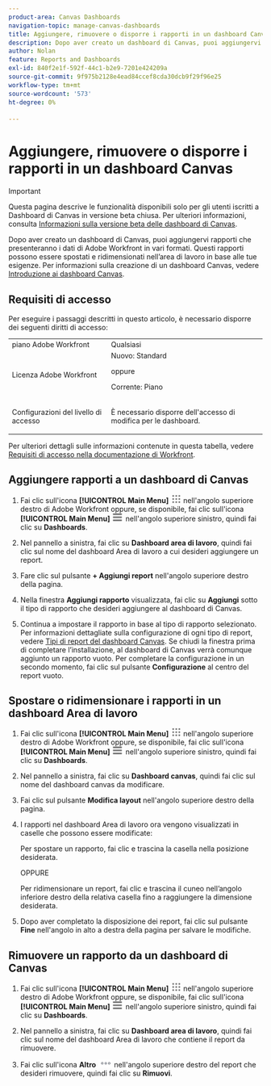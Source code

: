 ```yaml
---
product-area: Canvas Dashboards
navigation-topic: manage-canvas-dashboards
title: Aggiungere, rimuovere o disporre i rapporti in un dashboard Canvas
description: Dopo aver creato un dashboard di Canvas, puoi aggiungervi rapporti che presenteranno i dati di Adobe Workfront in vari formati. Questi rapporti possono essere spostati e ridimensionati nell’area di lavoro in base alle tue esigenze.
author: Nolan
feature: Reports and Dashboards
exl-id: 840f2e1f-592f-44c1-b2e9-7201e424209a
source-git-commit: 9f975b2128e4ead84ccef8cda30dcb9f29f96e25
workflow-type: tm+mt
source-wordcount: '573'
ht-degree: 0%

---
```


# Aggiungere, rimuovere o disporre i rapporti in un dashboard Canvas

>[!IMPORTANT]
>
>Questa pagina descrive le funzionalità disponibili solo per gli utenti iscritti a Dashboard di Canvas in versione beta chiusa. Per ulteriori informazioni, consulta [Informazioni sulla versione beta delle dashboard di Canvas](/help/quicksilver/product-announcements/betas/canvas-dashboards-beta/canvas-dashboards-beta-information.md).

Dopo aver creato un dashboard di Canvas, puoi aggiungervi rapporti che presenteranno i dati di Adobe Workfront in vari formati. Questi rapporti possono essere spostati e ridimensionati nell’area di lavoro in base alle tue esigenze. Per informazioni sulla creazione di un dashboard Canvas, vedere [Introduzione ai dashboard Canvas](/help/quicksilver/reports-and-dashboards/canvas-dashboards/manage-canvas-dashboards/get-started-canvas-dashboards.md).

## Requisiti di accesso

Per eseguire i passaggi descritti in questo articolo, è necessario disporre dei seguenti diritti di accesso:

<table style="table-layout:auto"> 
 <col> 
 <col> 
 <tbody> 
  <tr> 
   <td role="rowheader">piano Adobe Workfront</td> 
   <td>Qualsiasi</td> 
  </tr> 
  <tr> 
   <td role="rowheader">Licenza Adobe Workfront</td> 
   <td>Nuovo: Standard
   <p>oppure</p>
   <p>Corrente: Piano</p></td> 
  </tr> 
  <tr> 
   <td role="rowheader">Configurazioni del livello di accesso</td> 
   <td> <p>È necessario disporre dell'accesso di modifica per le dashboard.</p></td> 
  </tr> 
 </tbody> 
</table>

Per ulteriori dettagli sulle informazioni contenute in questa tabella, vedere [Requisiti di accesso nella documentazione di Workfront](/help/quicksilver/administration-and-setup/add-users/access-levels-and-object-permissions/access-level-requirements-in-documentation.md).

## Aggiungere rapporti a un dashboard di Canvas

1. Fai clic sull&#39;icona **[!UICONTROL Main Menu]** ![Main Menu](/help/_includes/assets/main-menu-icon.png) nell&#39;angolo superiore destro di Adobe Workfront oppure, se disponibile, fai clic sull&#39;icona **[!UICONTROL Main Menu]** ![Main Menu](/help/_includes/assets/main-menu-icon-left-nav.png) nell&#39;angolo superiore sinistro, quindi fai clic su **Dashboards**.

1. Nel pannello a sinistra, fai clic su **Dashboard area di lavoro**, quindi fai clic sul nome del dashboard Area di lavoro a cui desideri aggiungere un report.

1. Fare clic sul pulsante **+ Aggiungi report** nell&#39;angolo superiore destro della pagina.

1. Nella finestra **Aggiungi rapporto** visualizzata, fai clic su **Aggiungi** sotto il tipo di rapporto che desideri aggiungere al dashboard di Canvas.

1. Continua a impostare il rapporto in base al tipo di rapporto selezionato. Per informazioni dettagliate sulla configurazione di ogni tipo di report, vedere [Tipi di report del dashboard Canvas](/help/quicksilver/reports-and-dashboards/canvas-dashboards/report-types/report-types-overview.md). Se chiudi la finestra prima di completare l’installazione, al dashboard di Canvas verrà comunque aggiunto un rapporto vuoto. Per completare la configurazione in un secondo momento, fai clic sul pulsante **Configurazione** al centro del report vuoto.

## Spostare o ridimensionare i rapporti in un dashboard Area di lavoro

1. Fai clic sull&#39;icona **[!UICONTROL Main Menu]** ![Main Menu](/help/_includes/assets/main-menu-icon.png) nell&#39;angolo superiore destro di Adobe Workfront oppure, se disponibile, fai clic sull&#39;icona **[!UICONTROL Main Menu]** ![Main Menu](/help/_includes/assets/main-menu-icon-left-nav.png) nell&#39;angolo superiore sinistro, quindi fai clic su **Dashboards**.

1. Nel pannello a sinistra, fai clic su **Dashboard canvas**, quindi fai clic sul nome del dashboard canvas da modificare.

1. Fai clic sul pulsante **Modifica layout** nell&#39;angolo superiore destro della pagina.

1. I rapporti nel dashboard Area di lavoro ora vengono visualizzati in caselle che possono essere modificate:

   Per spostare un rapporto, fai clic e trascina la casella nella posizione desiderata.

   OPPURE

   Per ridimensionare un report, fai clic e trascina il cuneo nell’angolo inferiore destro della relativa casella fino a raggiungere la dimensione desiderata.

1. Dopo aver completato la disposizione dei report, fai clic sul pulsante **Fine** nell&#39;angolo in alto a destra della pagina per salvare le modifiche.

## Rimuovere un rapporto da un dashboard di Canvas

1. Fai clic sull&#39;icona **[!UICONTROL Main Menu]** ![Main Menu](/help/_includes/assets/main-menu-icon.png) nell&#39;angolo superiore destro di Adobe Workfront oppure, se disponibile, fai clic sull&#39;icona **[!UICONTROL Main Menu]** ![Main Menu](/help/_includes/assets/main-menu-icon-left-nav.png) nell&#39;angolo superiore sinistro, quindi fai clic su **Dashboards**.

1. Nel pannello a sinistra, fai clic su **Dashboard area di lavoro**, quindi fai clic sul nome del dashboard Area di lavoro che contiene il report da rimuovere.

1. Fai clic sull&#39;icona **Altro** ![Icona Altro](/help/quicksilver/reports-and-dashboards/canvas-dashboards/assets/more-icon.png) nell&#39;angolo superiore destro del report che desideri rimuovere, quindi fai clic su **Rimuovi**.
